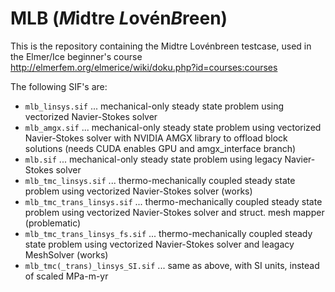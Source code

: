 # MLB (*M*idtre *L*ovén*B*reen)
This is the repository containing the Midtre Lovénbreen testcase, used in the Elmer/Ice beginner's course http://elmerfem.org/elmerice/wiki/doku.php?id=courses:courses 

The following SIF's are:
* `mlb_linsys.sif`    ... mechanical-only steady state problem using vectorized Navier-Stokes solver
* `mlb_amgx.sif`      ... mechanical-only steady state problem using vectorized Navier-Stokes solver with NVIDIA AMGX library to offload block solutions (needs CUDA enables GPU and amgx_interface branch)
* `mlb.sif`            ... mechanical-only steady state problem using legacy Navier-Stokes solver
* `mlb_tmc_linsys.sif` ... thermo-mechanically coupled steady state problem using vectorized Navier-Stokes solver (works)
* `mlb_tmc_trans_linsys.sif`   ...  thermo-mechanically coupled steady state problem using vectorized Navier-Stokes solver and struct. mesh mapper (problematic)
* `mlb_tmc_trans_linsys_fs.sif` ...  thermo-mechanically coupled steady state problem using vectorized Navier-Stokes solver and leagacy MeshSolver (works)
* `mlb_tmc(_trans)_linsys_SI.sif`   ... same as above, with SI units, instead of scaled MPa-m-yr
